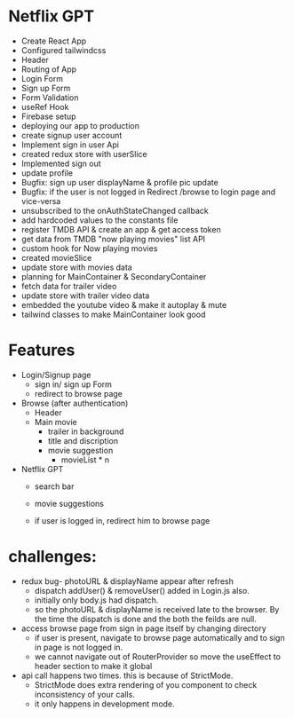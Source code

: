 # Netflix GPT
- Create React App
- Configured tailwindcss
- Header
- Routing of App
- Login Form
- Sign up Form
- Form Validation
- useRef Hook
- Firebase setup
- deploying our app to production
- create signup user account
- Implement sign in user Api
- created redux store with userSlice
- Implemented sign out
- update profile
- Bugfix: sign up user displayName & profile pic update
- Bugfix: if the user is not logged in Redirect /browse to login page and vice-versa
- unsubscribed to the onAuthStateChanged callback
- add hardcoded values to the constants file
- register TMDB API & create an app & get access token
- get data from TMDB "now playing movies" list API
- custom hook for Now playing movies
- created movieSlice
- update store with movies data
- planning for MainContainer & SecondaryContainer
- fetch data for trailer video
- update store with trailer video data
- embedded the youtube video & make it autoplay & mute
- tailwind classes to make MainContainer look good


# Features
- Login/Signup page
  - sign in/ sign up Form
  - redirect to browse page
- Browse (after authentication)
  - Header
  - Main movie
    - trailer in background
    - title and discription
    - movie suggestion
      - movieList * n
- Netflix GPT
  - search bar
  - movie suggestions
  

   - if user is logged in, redirect him to browse page

# challenges:
- redux bug- photoURL & displayName appear after refresh
  - dispatch addUser() & removeUser() added in Login.js also.
  - initially only body.js had dispatch.
  - so the photoURL & displayName is received late to the browser. By the time the dispatch is done and the both the feilds are null.
- access browse page from sign in page itself by changing directory
  - if user is present, navigate to browse page automatically and to sign in page is not logged in.
  - we cannot navigate out of RouterProvider so move the useEffect to header section to make it global
- api call happens two times. this is because of StrictMode.
  - StrictMode does extra rendering of you component to check inconsistency of your calls.
  - it only happens in development mode.